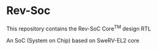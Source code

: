 # Rev-Soc
This repository contains the Rev-SoC  Core<sup>TM</sup>  design RTL


An SoC (System on Chip) based on SweRV-EL2 core
